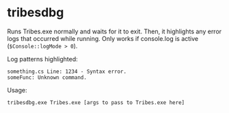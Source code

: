 # tribesdbg

Runs Tribes.exe normally and waits for it to exit. Then, it highlights any error logs that occurred while running.
Only works if console.log is active (`$Console::logMode > 0`).

Log patterns highlighted:
```
something.cs Line: 1234 - Syntax error.
someFunc: Unknown command.
```

Usage:
```
tribesdbg.exe Tribes.exe [args to pass to Tribes.exe here]
```
